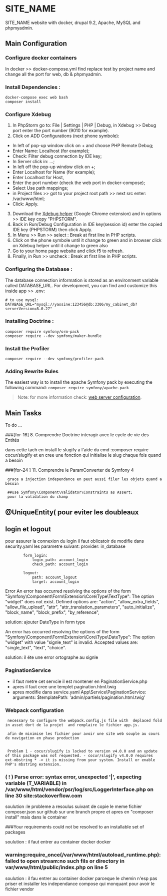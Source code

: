 # SITE_NAME

SITE_NAME website with docker, drupal 9.2, Apache, MySQL and phpmyadmin.


## Main Configuration

### Configure docker containers

In docker >> docker-compose.yml find replace test by project name and change all the port for web, db & phpmyadmin.


### Install Dependencies :

```
docker-compose exec web bash
composer install
```


### Configure Xdebug

1. In PhpStorm go to: File | Settings | PHP | Debug, in Xdebug >> Debug port enter the port number (9010 for example).
2. Click on ADD Configurations (next phone symbole):
  - In left of pop-up window click on + and choose PHP Remote Debug;
  - Enter Name: Localhost (for example);
  - Check: Filter debug connection by IDE key;
  - In Server click in: ...;
  - In left off the pop-up window click on +;
  - Enter Localhost for Name (for example);
  - Enter Localhost for Host,
  - Enter the port number (check the web port in docker-compose);
  - Select Use path mappings;
  - in Project files >> got to your project root path >> next src enter: /var/www/html;
  - Click: Apply.
3. Download the [Xdebug helper](https://chrome.google.com/webstore/detail/xdebug-helper/eadndfjplgieldjbigjakmdgkmoaaaoc) (Google Chrome extension) and in options >> IDE key copy "PHPSTORM".
4. Back in Run/Debug Configuration in IDE key(session id) enter the copied IDE key (PHPSTORM) then click Apply.
5. In Menu >> Run >> select : Break at first line in PHP scripts.
6. Click on the phone symbole until it change to green and in browser click on Xdebug helper until it change to green also
7. Go to your home page website and click f5 to refresh.
8. Finally, in Run >> uncheck : Break at first line in PHP scripts.


### Configuring the Database :

The database connection information is stored as an environment variable called DATABASE_URL. 
For development, you can find and customize this inside app >> .env:

```
# to use mysql:
DATABASE_URL="mysql://yassine:123456@db:3306/my_cabinet_db?serverVersion=8.0.27"
```


### Installing Doctrine :

```
composer require symfony/orm-pack
composer require --dev symfony/maker-bundle
```


### Install the Profiler

`composer require --dev symfony/profiler-pack`


### Adding Rewrite Rules

The easiest way is to install the apache Symfony pack by executing the following command: `composer require symfony/apache-pack`
> Note: for more information check: [web server configuration](https://symfony.com/doc/current/setup/web_server_configuration.html).


## Main Tasks

To do ...

###[for-16] 8. Comprendre Doctrine interagir avec le cycle de vie des Entités

dans cette tach en install le slugify  a l'aide du cmd :composer require cocur/slugify
 et en cree une fonction qui initialise le slug chaque fois quand a besoin

  ###[for-24 ] 11. Comprendre le ParamConverter de Symfony 4

     grace a injection independance en peut aussi filer les objets quand a besoin

     ##use Symfony\Component\Validator\Constraints as Assert;
     pour la validation du champ 

## @UniqueEntity(   pour eviter les doubleaux 

## login et logout
  pour assurer la connexion du login il faut oblicatoir de modifie dans security.yaml les parametre suivant: provider: in_database

            form_login: 
                login_path: account_login
                check_path: account_login

            logout:
                path: account_logout
                target: account_login

Error An error has occurred resolving the options of the form "Symfony\Component\Form\Extension\Core\Type\TextType": The option "widget" does not exist. Defined options are: "action", "allow_extra_fields", "allow_file_upload", "attr", "attr_translation_parameters", "auto_initialize", "block_name", "block_prefix", "by_reference", 

solution: ajouter DateType in form type

An error has occurred resolving the options of the form "Symfony\Component\Form\Extension\Core\Type\DateType": The option "widget" with value "signle_text" is invalid. Accepted values are: "single_text", "text", "choice".

solution: il éte une error ortographe au signle 

### PaginationService

- il faut metre cet servcie il est montener en PaginationService.php
- apres il faut cree une templet pagination.html.twig
- apres modifie dans service.yaml
    App\Service\PaginationService:
        arguments:
            $templatePath: 'admin/partiels/pagination.html.twig'

 ### Webpack configuration

     necessary to configure the webpack.config.js file with  deplaced fold in asset dort de la projet  and remplaire le fichier app.js.

     afin de minimise les fichier pour avoir une site web souple au cours de navigation en phase production


     Problem 1 - cocur/slugify is locked to version v4.0.0 and an update of this package was not requested. - cocur/slugify v4.0.0 requires ext-mbstring * -> it is missing from your system. Install or enable PHP's mbstring extension.

### ( ! ) Parse error: syntax error, unexpected '|', expecting variable (T_VARIABLE) in /var/www/html/vendor/psr/log/src/LoggerInterface.php on line 30 site:stackoverflow.com  

soulution :le probleme a resoulus suivant de copie le meme fichier composer.json sur github sur une branch propre  et apres en "composer install" mais dans le container 

###Your requirements could not be resolved to an installable set of packages

soulution  : il faut entrer au container docker docker

### warning:require_once(/var/www/html/autoload_runtime.php):failed to open stream:no such fils or directory in var/www/html/public/index.php on line 5
soulution : il fau entrer au container docker parceque le chemin n'esp pas priser et installer les independance compose qui monquant pour avoir le fichier vendor 